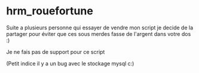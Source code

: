 # hrm_rouefortune
Suite a plusieurs personne qui essayer de vendre mon script je decide de la partager pour éviter que ces sous merdes fasse de l'argent dans votre dos :)


Je ne fais pas de support pour ce script

(Petit indice il y a un bug avec le stockage mysql c:)

